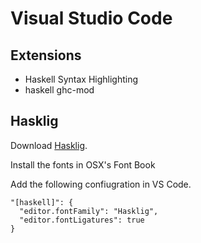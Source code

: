 # Visual Studio Code
## Extensions
* Haskell Syntax Highlighting
* haskell ghc-mod

## Hasklig
Download [Hasklig](https://github.com/i-tu/Hasklig).

Install the fonts in OSX's Font Book 

Add the following confiugration in VS Code.
```
"[haskell]": {
  "editor.fontFamily": "Hasklig",
  "editor.fontLigatures": true
}
```